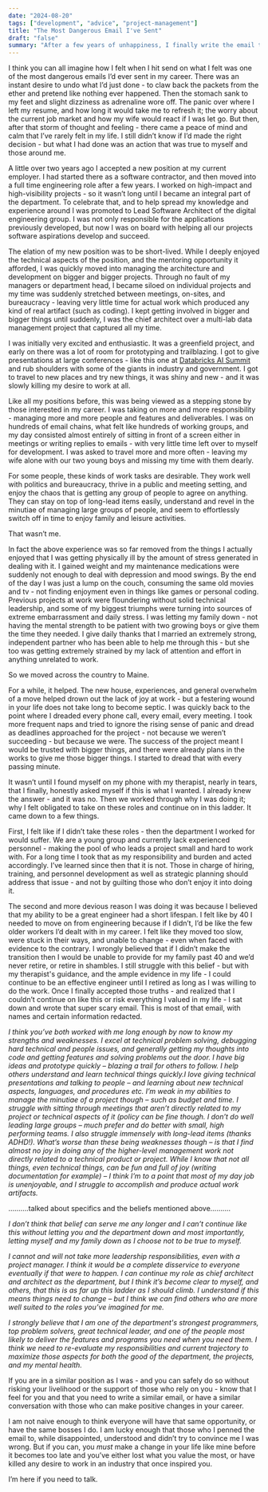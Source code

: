 ```yaml
---
date: "2024-08-20"
tags: ["development", "advice", "project-management"]
title: "The Most Dangerous Email I've Sent"
draft: "false"
summary: "After a few years of unhappiness, I finally write the email that saved my life."
---
```


I think you can all imagine how I felt when I hit send on what I felt was one of the most dangerous emails I’d ever sent in my career. There was an instant desire to undo what I’d just done - to claw back the packets from the ether and pretend like nothing ever happened. Then the stomach sank to my feet and slight dizziness as adrenaline wore off. The panic over where I left my resume, and how long it would take me to refresh it; the worry about the current job market and how my wife would react if I was let go. But then, after that storm of thought and feeling - there came a peace of mind and calm that I’ve rarely felt in my life. I still didn’t know if I’d made the right decision - but what I had done was an action that was true to myself and those around me.

A little over two years ago I accepted a new position at my current employer. I had started there as a software contractor, and then moved into a full time engineering role after a few years. I worked on high-impact and high-visibility projects -  so it wasn’t long until I became an integral part of the department. To celebrate that, and to help spread my knowledge and experience around I was promoted to Lead Software Architect of the digital engineering group. I was not only responsible for the applications previously developed, but now I was on board with helping all our projects software aspirations develop and succeed.

The elation of my new position was to be short-lived. While I deeply enjoyed the technical aspects of the position, and the mentoring opportunity it afforded, I was quickly moved into managing the architecture and development on bigger and bigger projects. Through no fault of my managers or department head, I became siloed on individual projects and my time was suddenly stretched between meetings, on-sites, and bureaucracy - leaving very little time for actual work which produced any kind of real artifact (such as coding). I kept getting involved in bigger and bigger things until suddenly, I was the chief architect over a multi-lab data management project that captured all my time.

I was initially very excited and enthusiastic. It was a greenfield project, and early on there was a lot of room for prototyping and trailblazing. I got to give presentations at large conferences - like this one at [Databricks AI Summit](https://www.youtube.com/watch?v=CTiXJ9-cHQI&t=2s) and rub shoulders with some of the giants in industry and government. I got to travel to new places and try new things, it was shiny and new - and it was slowly killing my desire to work at all.

Like all my positions before, this was being viewed as a stepping stone by those interested in my career. I was taking on more and more responsibility - managing more and more people and features and deliverables. I was on hundreds of email chains, what felt like hundreds of working groups, and my day consisted almost entirely of sitting in front of a screen either in meetings or writing replies to emails - with very little time left over to myself for development. I was asked to travel more and more often - leaving my wife alone with our two young boys and missing my time with them dearly.

For some people, these kinds of work tasks are desirable. They work well with politics and bureaucracy, thrive in a public and meeting setting, and enjoy the chaos that is getting any group of people to agree on anything. They can stay on top of long-lead items easily, understand and revel in the minutiae of managing large groups of people, and seem to effortlessly switch off in time to enjoy family and leisure activities.

That wasn’t me.

In fact the above experience was so far removed from the things I actually enjoyed that I was getting physically ill by the amount of stress generated in dealing with it. I gained weight and my maintenance medications were suddenly not enough to deal with depression and mood swings. By the end of the day I was just a lump on the couch, consuming the same old movies and tv - not finding enjoyment even in things like games or personal coding. Previous projects at work were floundering without solid technical leadership, and some of my biggest triumphs were turning into sources of extreme embarrassment and daily stress. I was letting my family down - not having the mental strength to be patient with two growing boys or give them the time they needed. I give daily thanks that I married an extremely strong, independent partner who has been able to help me through this - but she too was getting extremely strained by my lack of attention and effort in anything unrelated to work.

So we moved across the country to Maine.

For a while, it helped. The new house, experiences, and general overwhelm of a move helped drown out the lack of joy at work - but a festering wound in your life does not take long to become septic. I was quickly back to the point where I dreaded every phone call, every email, every meeting. I took more frequent naps and tried to ignore the rising sense of panic and dread as deadlines approached for the project - not because we weren’t succeeding - but because we were. The success of the project meant I would be trusted with bigger things, and there were already plans in the works to give me those bigger things. I started to dread that with every passing minute.

It wasn’t until I found myself on my phone with my therapist, nearly in tears, that I finally, honestly asked myself if this is what I wanted. I already knew the answer - and it was no. Then we worked through why I was doing it; why I felt obligated to take on these roles and continue on in this ladder. It came down to a few things.

First, I felt like if I didn’t take these roles - then the department I worked for would suffer. We are a young group and currently lack experienced personnel - making the pool of who leads a project small and hard to work with. For a long time I took that as my responsibility and burden and acted accordingly. I’ve learned since then that it is not. Those in charge of hiring, training, and personnel development as well as strategic planning should address that issue - and not by guilting those who don’t enjoy it into doing it.

The second and more devious reason I was doing it was because I believed that my ability to be a great engineer had a short lifespan. I felt like by 40 I needed to move on from engineering because if I didn’t, I’d be like the few older workers I’d dealt with in my career. I felt like they moved too slow, were stuck in their ways, and unable to change - even when faced with evidence to the contrary. I wrongly believed that if I didn’t make the transition then I would be unable to provide for my family past 40 and we’d never retire, or retire in shambles. I still struggle with this belief - but with my therapist's guidance, and the ample evidence in my life - I could continue to be an effective engineer until I retired as long as I was willing to do the work.
Once I finally accepted those truths - and realized that I couldn’t continue on like this or risk everything I valued in my life - I sat down and wrote that super scary email. This is most of that email, with names and certain information redacted.

*I think you’ve both worked with me long enough by now to know my strengths and weaknesses. I excel at technical problem solving, debugging hard technical and people issues, and generally getting my thoughts into code and getting features and solving problems out the door. I have big ideas and prototype quickly – blazing a trail for others to follow. I help others understand and learn technical things quickly.I love giving technical presentations and talking to people – and learning about new technical aspects, languages, and procedures etc. I’m weak in my abilities to manage the minutiae of a project though – such as budget and time. I struggle with sitting through meetings that aren’t directly related to my project or technical aspects of it (policy can be fine though. I don’t do well leading large groups – much prefer and do better with small, high performing teams. I also struggle immensely with long-lead items (thanks ADHD!).  What’s worse than these being weaknesses though – is that I find almost no joy in doing any of the higher-level management work not directly related to a technical product or project. While I know that not all things, even technical things, can be fun and full of joy (writing documentation for example) – I think I’m to a point that most of my day job is unenjoyable, and I struggle to accomplish and produce actual work artifacts.*

……….talked about specifics and the beliefs mentioned above………. 

*I don’t think that belief can serve me any longer and I can’t continue like this without letting you and the department down and most importantly, letting myself and my family down as I choose not to be true to myself.*

*I cannot and will not take more leadership responsibilities, even with a project manager. I think it would be a complete disservice to everyone eventually if that were to happen. I can continue my role as chief architect and architect as the department, but I think it’s become clear to myself, and others, that this is as far up this ladder as I should climb. I understand if this means things need to change – but I think we can find others who are more well suited to the roles you’ve imagined for me.*

*I strongly believe that I am one of the department's strongest programmers, top problem solvers, great technical leader, and one of the people most likely to deliver the features and programs you need when you need them. I think we need to re-evaluate my responsibilities and current trajectory to maximize those aspects for both the good of the department, the projects, and my mental health.*


If you are in a similar position as I was - and you can safely do so without risking your livelihood or the support of those who rely on you - know that I feel for you and that you need to write a similar email, or have a similar conversation with those who can make positive changes in your career.

I am not naive enough to think everyone will have that same opportunity, or have the same bosses I do. I am lucky enough that those who I penned the email to, while disappointed, understood and didn’t try to convince me I was wrong.  But if you can, you *must* make a change in your life like mine before it becomes too late and you’ve either lost what you value the most, or have killed any desire to work in an industry that once inspired you.

I’m here if you need to talk.

